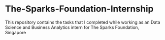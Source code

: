 # The-Sparks-Foundation-Internship
This repository contains the tasks that I completed while working as an Data Science and Business Analytics  intern for The Sparks Foundation, Singapore
